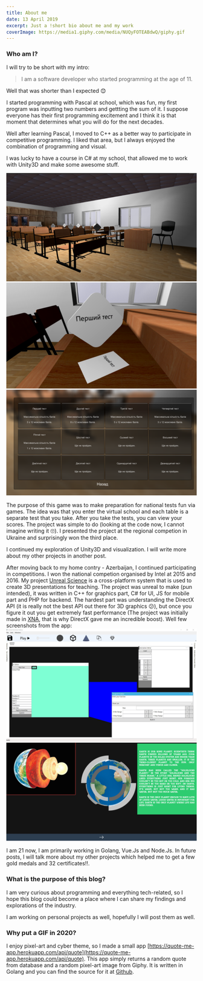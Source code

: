 ```yaml
---
title: About me
date: 13 April 2019
excerpt: Just a !short bio about me and my work
coverImage: https://media1.giphy.com/media/NUQyFOTEABdwQ/giphy.gif
---
```


### Who am I?
I will try to be short with my intro: 
> I am a software developer who started programming at the age of 11.

Well that was shorter than I expected 😊

I started programming with Pascal at school, which was fun, my first program was inputting two numbers and gettting the sum of it. I suppose everyone has their first programming excitement and I think it is that moment that determines what you will do for the next decades. 

Well after learning Pascal, I moved to C++ as a better way to participate in competitive programming. I liked that area, but I always enjoyed the combination of programming and visual. 

I was lucky to have a course in C# at my school, that allowed me to work with Unity3D and make some awesome stuff.

![Game](./images/game.png)
![Testing](./images/testing.png)
![Tests](./images/tests.png)

The purpose of this game was to make preparation for national tests fun via games. The idea was that you enter the virtual school and each table is a separate test that you take. After you take the tests, you can view your scores. The project was simple to do (looking at the code now, I cannot imagine writing it 🙄). I presented the project at the regional competion in Ukraine and surprisingly won the third place.

I continued my exploration of Unity3D and visualization. I will write more about my other projects in another post.

After moving back to my home contry - Azerbaijan, I continued participating in competitions. I won the national competion organised by Intel at 2015 and 2016. My project [Unreal Science](https://github.com/paladium/UnrealScience) is a cross-platform system that is used to create 3D presentations for teaching. The project was unreal to make (pun intended), it was written in C++ for graphics part, C# for UI, JS for mobile part and PHP for backend. The hardest part was understanding the DirectX API (it is really not the best API out there for 3D graphics 😕), but once you figure it out you get extremely fast performance (The project was initially made in [XNA](https://en.wikipedia.org/wiki/Microsoft_XNA), that is why DirectX gave me an incredible boost). Well few screenshots from the app:
![Unreal Science](./images/unrealscience.jpg)
![Demo](./images/demo.jpg)

I am 21 now, I am primarily working in Golang, Vue.Js and Node.Js. In future posts, I will talk more about my other projects which helped me to get a few gold medals and 32 certificates!!.

### What is the purpose of this blog?
I am very curious about programming and everything tech-related, so I hope this blog could become a place where I can share my findings and explorations of the industry.

I am working on personal projects as well, hopefully I will post them as well.


### 

### Why put a GIF in 2020?
I enjoy pixel-art and cyber theme, so I made a small app [https://quote-me-app.herokuapp.com/api/quote](https://quote-me-app.herokuapp.com/api/quote). This app simply returns a random quote from database and a random pixel-art image from Giphy. It is written in Golang and you can find the source for it at [Github](https://github.com/Quote-Me/Quote-Me.Backend).
